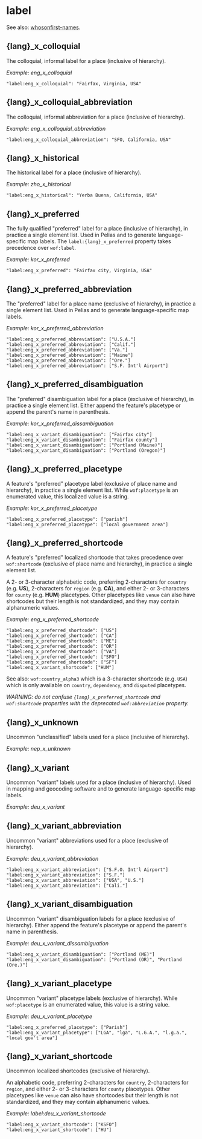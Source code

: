 # label

See also: [whosonfirst-names](https://github.com/whosonfirst/whosonfirst-names).

## {lang}_x_colloquial

The colloquial, informal label for a place (inclusive of hierarchy).

_Example: eng_x_colloquial_

```
"label:eng_x_colloquial": "Fairfax, Virginia, USA"
```


## {lang}_x_colloquial_abbreviation

The colloquial, informal abbreviation for a place (inclusive of hierarchy).

_Example: eng_x_colloquial_abbreviation_

```
"label:eng_x_colloquial_abbreviation": "SFO, California, USA"
```


## {lang}_x_historical

The historical label for a place (inclusive of hierarchy).

_Example: zho_x_historical_

```
"label:eng_x_historical": "Yerba Buena, California, USA"
```

## {lang}_x_preferred

The fully qualified "preferred" label for a place (inclusive of hierarchy), in practice a single element list. Used in Pelias and to generate language-specific map labels. The `label:{lang}_x_preferred` property takes precedence over `wof:label`.

_Example: kor_x_preferred_

```
"label:eng_x_preferred": "Fairfax city, Virginia, USA"
```

## {lang}_x_preferred_abbreviation

The "preferred" label for a place name (exclusive of hierarchy), in practice a single element list. Used in Pelias and to generate language-specific map labels.

_Example: kor_x_preferred_abbreviation_

```
"label:eng_x_preferred_abbreviation": ["U.S.A."]
"label:eng_x_preferred_abbreviation": ["Calif."]
"label:eng_x_preferred_abbreviation": ["Va."]
"label:eng_x_preferred_abbreviation": ["Maine"]
"label:eng_x_preferred_abbreviation": ["Ore."]
"label:eng_x_preferred_abbreviation": ["S.F. Int'l Airport"]
```


## {lang}_x_preferred_disambiguation

The "preferred" disambiguation label for a place (exclusive of hierarchy), in practice a single element list. Either append the feature's placetype or append the parent's name in parenthesis.

_Example: kor_x_preferred_dissambiguation_

```
"label:eng_x_variant_disambiguation": ["Fairfax city"]
"label:eng_x_variant_disambiguation": ["Fairfax county"]
"label:eng_x_variant_disambiguation": ["Portland (Maine)"]
"label:eng_x_variant_disambiguation": ["Portland (Oregon)"]
```

## {lang}_x_preferred_placetype

A feature's "preferred" placetype label (exclusive of place name and hierarchy), in practice a single element list. While `wof:placetype` is an enumerated value, this localized value is a string.

_Example: kor_x_preferred_placetype_

```
"label:eng_x_preferred_placetype": ["parish"]
"label:eng_x_preferred_placetype": ["local government area"]
```

## {lang}_x_preferred_shortcode

A feature's "preferred" localized shortcode that takes precedence over `wof:shortcode` (exclusive of place name and hierarchy), in practice a single element list. 

A 2- or 3-character alphabetic code, preferring 2-characters for `country` (e.g. **US**), 2-characters for `region` (e.g. **CA**), and either 2- or 3-characters for `county` (e.g. **HUM**) placetypes. Other placetypes like `venue` can also have shortcodes but their length is not standardized, and they may contain alphanumeric values.

_Example: eng_x_preferred_shortcode_ 

```
"label:eng_x_preferred_shortcode": ["US"]
"label:eng_x_preferred_shortcode": ["CA"]
"label:eng_x_preferred_shortcode": ["ME"]
"label:eng_x_preferred_shortcode": ["OR"]
"label:eng_x_preferred_shortcode": ["VA"]
"label:eng_x_preferred_shortcode": ["SFO"]
"label:eng_x_preferred_shortcode": ["SF"]
"label:eng_x_variant_shortcode": ["HUM"]
```

See also: `wof:country_alpha3` which is a 3-character shortcode (e.g. `USA`) which is only available on `country`, `dependency`, and `disputed` placetypes.

_WARNING: do not confuse `{lang}_x_preferred_shortcode` and `wof:shortcode` properties with the deprecated `wof:abbreviation` property._

## {lang}_x_unknown

Uncommon "unclassified" labels used for a place (inclusive of hierarchy).

_Example: nep_x_unknown_

## {lang}_x_variant

Uncommon "variant" labels used for a place (inclusive of hierarchy). Used in mapping and geocoding software and to generate language-specific map labels.

_Example: deu_x_variant_

## {lang}_x_variant_abbreviation

Uncommon "variant" abbreviations used for a place (exclusive of hierarchy).

_Example: deu_x_variant_abbreviation_

```
"label:eng_x_variant_abbreviation": ["S.F.O. Int'l Airport"]
"label:eng_x_variant_abbreviation": ["S.F."]
"label:eng_x_variant_abbreviation": ["USA", "U.S."]
"label:eng_x_variant_abbreviation": ["Cali."]
```

## {lang}_x_variant_disambiguation


Uncommon "variant" disambiguation labels for a place (exclusive of hierarchy). Either append the feature's placetype or append the parent's name in parenthesis.

_Example: deu_x_variant_dissambiguation_

```
"label:eng_x_variant_disambiguation": ["Portland (ME)"]
"label:eng_x_variant_disambiguation": ["Portland (OR)", "Portland (Ore.)"]
```

## {lang}_x_variant_placetype

Uncommon "variant" placetype labels (exclusive of hierarchy). While `wof:placetype` is an enumerated value, this value is a string value.

_Example: deu_x_variant_placetype_

```
"label:eng_x_preferred_placetype": ["Parish"]
"label:eng_x_variant_placetype": ["LGA", "lga", "L.G.A.", "l.g.a.", "local gov't area"]
```

## {lang}_x_variant_shortcode

Uncommon localized shortcodes (exclusive of hierarchy).

An alphabetic code, preferring 2-characters for `country`, 2-characters for `region`, and either 2- or 3-characters for `county` placetypes. Other placetypes like `venue` can also have shortcodes but their length is not standardized, and they may contain alphanumeric values.

_Example: label:deu_x_variant_shortcode_

```
"label:eng_x_variant_shortcode": ["KSFO"]
"label:eng_x_variant_shortcode": ["HU"]
```
